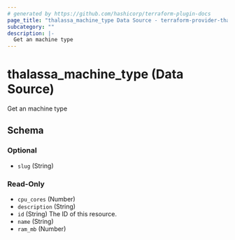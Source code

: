 ```yaml
---
# generated by https://github.com/hashicorp/terraform-plugin-docs
page_title: "thalassa_machine_type Data Source - terraform-provider-thalassa"
subcategory: ""
description: |-
  Get an machine type
---
```


# thalassa_machine_type (Data Source)

Get an machine type



<!-- schema generated by tfplugindocs -->
## Schema

### Optional

- `slug` (String)

### Read-Only

- `cpu_cores` (Number)
- `description` (String)
- `id` (String) The ID of this resource.
- `name` (String)
- `ram_mb` (Number)
